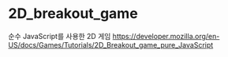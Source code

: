 # 2D_breakout_game

순수 JavaScript를 사용한 2D 게임
https://developer.mozilla.org/en-US/docs/Games/Tutorials/2D_Breakout_game_pure_JavaScript
